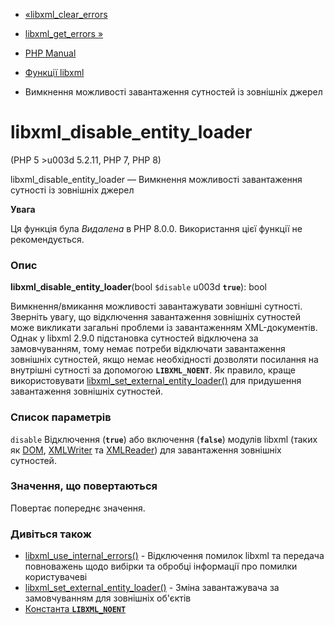- [«libxml_clear_errors](function.libxml-clear-errors.md)
- [libxml_get_errors »](function.libxml-get-errors.md)

- [PHP Manual](index.md)
- [Функції libxml](ref.libxml.md)
- Вимкнення можливості завантаження сутностей із зовнішніх джерел

# libxml_disable_entity_loader

(PHP 5 \>u003d 5.2.11, PHP 7, PHP 8)

libxml_disable_entity_loader — Вимкнення можливості завантаження сутності
із зовнішніх джерел

**Увага**

Ця функція була *Видалена* в PHP 8.0.0. Використання цієї функції не
рекомендується.

### Опис

**libxml_disable_entity_loader**(bool `$disable` u003d **`true`**): bool

Вимкнення/вмикання можливості завантажувати зовнішні сутності. Зверніть
увагу, що відключення завантаження зовнішніх сутностей може викликати загальні
проблеми із завантаженням XML-документів. Однак у libxml 2.9.0 підстановка
сутностей відключена за замовчуванням, тому немає потреби відключати
завантаження зовнішніх сутностей, якщо немає необхідності дозволяти посилання на
внутрішні сутності за допомогою **`LIBXML_NOENT`**. Як правило, краще
використовувати
[libxml_set_external_entity_loader()](function.libxml-set-external-entity-loader.md)
для придушення завантаження зовнішніх сутностей.

### Список параметрів

`disable`
Відключення (**`true`**) або включення (**`false`**) модулів libxml
(таких як [DOM](book.dom.md), [XMLWriter](book.xmlwriter.md) та
[XMLReader](book.xmlreader.md)) для завантаження зовнішніх сутностей.

### Значення, що повертаються

Повертає попереднє значення.

### Дивіться також

- [libxml_use_internal_errors()](function.libxml-use-internal-errors.md) -
Відключення помилок libxml та передача повноважень щодо вибірки та
обробці інформації про помилки користувачеві
- [libxml_set_external_entity_loader()](function.libxml-set-external-entity-loader.md) -
Зміна завантажувача за замовчуванням для зовнішніх об'єктів
- [Константа **`LIBXML_NOENT`**](libxml.constants.md)
